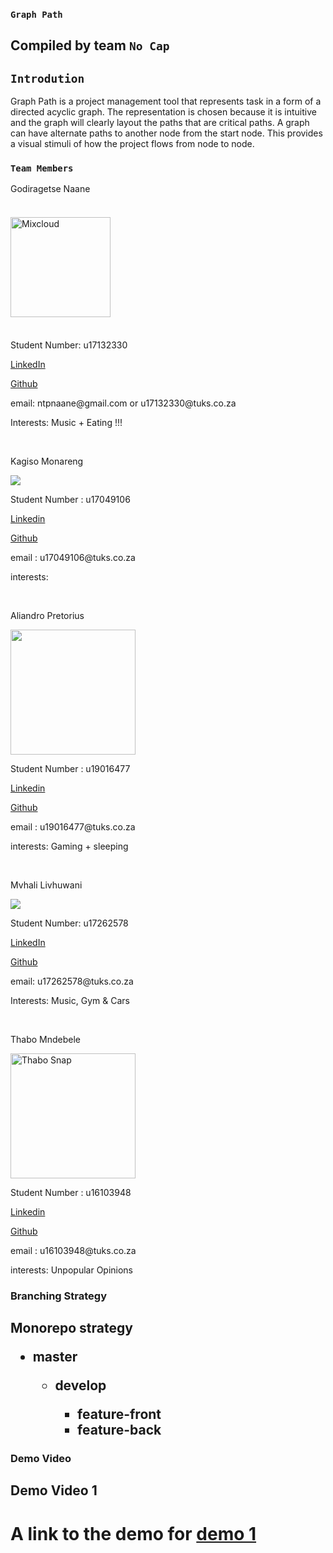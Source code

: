 ### `Graph Path` 

## Compiled by team `No Cap`

## `Introdution`
Graph Path is a project management tool that represents task in a form of a 
directed acyclic graph. The representation is chosen because it is intuitive
and the graph will clearly layout the paths that are critical paths. 
A graph can have alternate paths to another node from the start node. 
This provides a visual stimuli of how the project flows from node to node. 


### `Team Members`


<p> Godiragetse Naane</p>

<img alt="Mixcloud" src="https://thumbnailer.mixcloud.com/unsafe/160x160/profile/c/5/6/6/0b7f-e6f2-46ee-805f-fcd8f1beeb8e" style="width: 160px; height: 160px; margin: 22.15px 0px;">
<p> Student Number: u17132330</p>
<p><a href="https://linkedin.com/in/godiragetse-naane-9b9a8417a" target="_blank">LinkedIn</a></p>
<p><a href="https://github.com/nanitight" target="_blank"> Github</a></p>
<p>email: ntpnaane@gmail.com or u17132330@tuks.co.za</p>
<p>Interests: Music + Eating !!!</p>

<br>
<p> Kagiso Monareng </p>
<img src="https://media-exp1.licdn.com/dms/image/C4D03AQGJqebCY-XVWA/profile-displayphoto-shrink_200_200/0/1618732785194?e=1628121600&v=beta&t=ltY7hxsXI95m-Pnpz710vnmowd0iR4UI1Iz_LKFRa6k" >
<p> Student Number : u17049106 </p>
<p><a href="https://www.linkedin.com/in/kagiso-monareng-23a684a1/"> Linkedin </a></p>
<p> <a href="https://github.com/Kage-001/Kage-001.github.io"> Github</a> </p>
<p> email : u17049106@tuks.co.za </p>
<p> interests: </p>

<br>
<p> Aliandro Pretorius </p>  
<img src="https://drive.google.com/uc?export=view&id=16Q80ZgZa3kM59FwoYOQJ64SOQNOBrLFT" width="200 height="200" >
  
<p> Student Number : u19016477 </p>
<p><a href="https://www.linkedin.com/in/aliandro-pretorius-66916a210/"> Linkedin </a></p>
<p> <a href="https://github.com/Ali-Stack-2000"> Github</a> </p>
<p> email : u19016477@tuks.co.za </p>
<p> interests: Gaming + sleeping </p>

<br>
<p> Mvhali Livhuwani </p>
<img src=" style="width: 160px; height: 160px; margin: 22.15px 0px;"/>
<p> Student Number: u17262578</p>
<p><a href="https://www.linkedin.com/in/livhuwani-mvhali-163679208/" target="_blank">LinkedIn</a></p>
<p><a href="" target="_blank"> Github</a></p>
<p>email: u17262578@tuks.co.za</p>
<p>Interests: Music, Gym & Cars</p>

<br>
<p> Thabo Mndebele </p>
<img src="https://drive.google.com/uc?export=view&id=14lo5yKIMDlsz3yqx3Mw9VqgtSgfnQnJF" alt="Thabo Snap" width="200" height="200">
<p> Student Number : u16103948 </p>
<p><a href="https://www.linkedin.com/in/thabo-mndebele-5973b8112/"> Linkedin </a></p>
<p> <a href="https://github.com/Unabashed-Thabo"> Github</a> </p>
<p> email : u16103948@tuks.co.za </p>
<p> interests: Unpopular Opinions </p>

### Branching Strategy 
<h2>
    Monorepo strategy
    <ul>
        <li>
            master
        </li>
        <ul>
            <li>
                develop
            </li>
            <ul>
                <li>
                    feature-front
                </li>
                <li>
                    feature-back
                </li>
            </ul>
        </ul>  
    </ul>
</h2>

### Demo Video
## Demo Video 1
<h1> A link to the demo for  <a href="https://drive.google.com/file/d/1B7ctsVdKP_q49-kl_uEkODWC584XsRPo/view?usp=sharing">
demo 1</a>
</h1>

